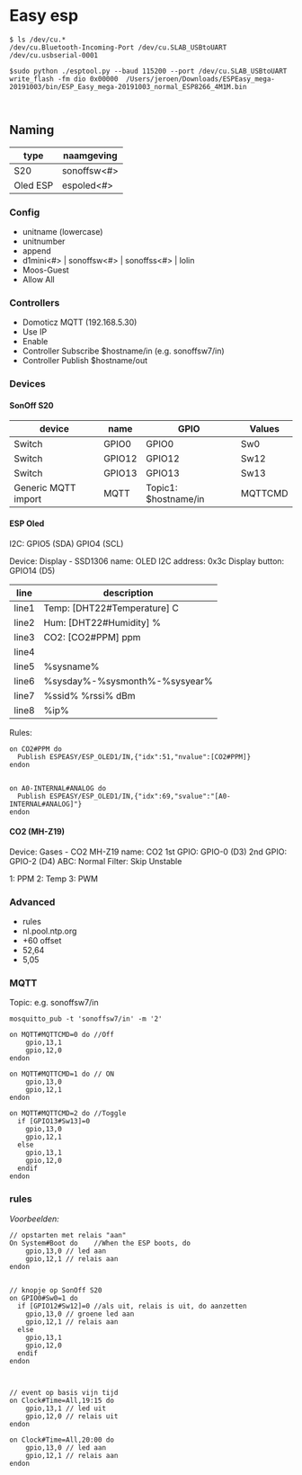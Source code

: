 # Easy esp
```
$ ls /dev/cu.*                           
/dev/cu.Bluetooth-Incoming-Port /dev/cu.SLAB_USBtoUART          /dev/cu.usbserial-0001

$sudo python ./esptool.py --baud 115200 --port /dev/cu.SLAB_USBtoUART write_flash -fm dio 0x00000  /Users/jeroen/Downloads/ESPEasy_mega-20191003/bin/ESP_Easy_mega-20191003_normal_ESP8266_4M1M.bin



```

## Naming

| type| naamgeving|
|-----|---------|
| S20 | sonoffsw<#> |
| Oled ESP| espoled<#> |


### Config
- unitname (lowercase)
- unitnumber
- append
- d1mini<#> | sonoffsw<#> | sonoffss<#> | lolin
- Moos-Guest
- Allow All

### Controllers
- Domoticz MQTT (192.168.5.30)
- Use IP
- Enable
- Controller Subscribe $hostname/in (e.g. sonoffsw7/in)
- Controller Publish $hostname/out


### Devices
#### SonOff S20

device | name | GPIO | Values
-----|------|-------|--------
Switch|GPIO0|GPIO0|Sw0
Switch|GPIO12|GPIO12|Sw12
Switch|GPIO13|GPIO13|Sw13
Generic MQTT import | MQTT | Topic1: $hostname/in | MQTTCMD



#### ESP Oled

I2C: GPIO5 (SDA) GPIO4 (SCL)

Device: Display - SSD1306
name: OLED
I2C address: 0x3c
Display button: GPIO14 (D5)

| line| description|
|-----|---------|
line1 | Temp: [DHT22#Temperature] C
line2 | Hum:  [DHT22#Humidity] %
line3 | CO2:  [CO2#PPM]  ppm
line4 |
line5 | %sysname%
line6 | %sysday%-%sysmonth%-%sysyear%
line7 | %ssid% %rssi% dBm
line8 | %ip%


Rules:
```
on CO2#PPM do
  Publish ESPEASY/ESP_OLED1/IN,{"idx":51,"nvalue":[CO2#PPM]}
endon


on A0-INTERNAL#ANALOG do
  Publish ESPEASY/ESP_OLED1/IN,{"idx":69,"svalue":"[A0-INTERNAL#ANALOG]"}
endon
````

#### CO2 (MH-Z19)

Device: Gases - CO2 MH-Z19
name: CO2
1st GPIO: GPIO-0 (D3)
2nd GPIO: GPIO-2 (D4)
ABC: Normal
Filter: Skip Unstable

1: PPM
2: Temp
3: PWM



### Advanced  
- rules
- nl.pool.ntp.org
- +60 offset
- 52,64
- 5,05


### MQTT

Topic: e.g. sonoffsw7/in
```
mosquitto_pub -t 'sonoffsw7/in' -m '2'  
```

```
on MQTT#MQTTCMD=0 do //Off
    gpio,13,1
    gpio,12,0
endon

on MQTT#MQTTCMD=1 do // ON
    gpio,13,0
    gpio,12,1
endon

on MQTT#MQTTCMD=2 do //Toggle
  if [GPIO13#Sw13]=0
    gpio,13,0
    gpio,12,1
  else
    gpio,13,1
    gpio,12,0
  endif
endon
```


### rules
*Voorbeelden:*

```
// opstarten met relais "aan"
On System#Boot do    //When the ESP boots, do
    gpio,13,0 // led aan
    gpio,12,1 // relais aan
endon


// knopje op SonOff S20
on GPIO0#Sw0=1 do
  if [GPIO12#Sw12]=0 //als uit, relais is uit, do aanzetten
    gpio,13,0 // groene led aan
    gpio,12,1 // relais aan
  else
    gpio,13,1
    gpio,12,0
  endif
endon



// event op basis vijn tijd
on Clock#Time=All,19:15 do
    gpio,13,1 // led uit
    gpio,12,0 // relais uit
endon

on Clock#Time=All,20:00 do
    gpio,13,0 // led aan
    gpio,12,1 // relais aan
endon
```
